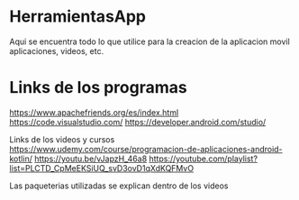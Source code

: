 # HerramientasApp

Aqui se encuentra todo lo que utilice para la creacion de la aplicacion movil aplicaciones, videos, etc.

# Links de los programas
https://www.apachefriends.org/es/index.html
https://code.visualstudio.com/
https://developer.android.com/studio/

Links de los videos y cursos
https://www.udemy.com/course/programacion-de-aplicaciones-android-kotlin/
https://youtu.be/vJapzH_46a8
https://youtube.com/playlist?list=PLCTD_CpMeEKSiUQ_svD3ovD1qXdKQFMvO

Las paqueterias utilizadas se explican dentro de los videos
